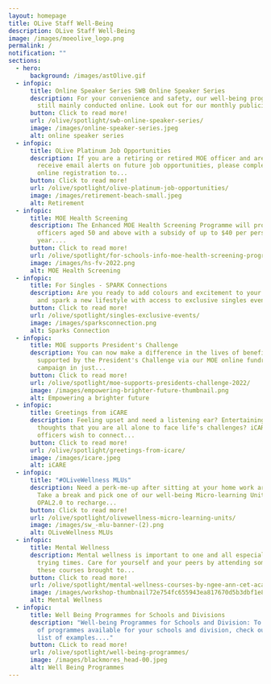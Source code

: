 ```yaml
---
layout: homepage
title: OLive Staff Well-Being
description: OLive Staff Well-Being
image: /images/moeolive_logo.png
permalink: /
notification: ""
sections:
  - hero:
      background: /images/astOlive.gif
  - infopic:
      title: Online Speaker Series SWB Online Speaker Series
      description: For your convenience and safety, our well-being programmes are
        still mainly conducted online. Look out for our monthly publicity on...
      button: Click to read more!
      url: /olive/spotlight/swb-online-speaker-series/
      image: /images/online-speaker-series.jpeg
      alt: online speaker series
  - infopic:
      title: OLive Platinum Job Opportunities
      description: If you are a retiring or retired MOE officer and are keen to
        receive email alerts on future job opportunities, please complete the
        online registration to...
      button: Click to read more!
      url: /olive/spotlight/olive-platinum-job-opportunities/
      image: /images/retirement-beach-small.jpeg
      alt: Retirement
  - infopic:
      title: MOE Health Screening
      description: The Enhanced MOE Health Screening Programme will provide all MOE
        officers aged 50 and above with a subsidy of up to $40 per person per
        year....
      button: Click to read more!
      url: /olive/spotlight/for-schools-info-moe-health-screening-programme/
      image: /images/hs-fv-2022.png
      alt: MOE Health Screening
  - infopic:
      title: For Singles - SPARK Connections
      description: Are you ready to add colours and excitement to your life? Join us
        and spark a new lifestyle with access to exclusive singles events!
      button: Click to read more!
      url: /olive/spotlight/singles-exclusive-events/
      image: /images/sparksconnection.png
      alt: Sparks Connection
  - infopic:
      title: MOE supports President's Challenge
      description: You can now make a difference in the lives of beneficiaries
        supported by the President's Challenge via our MOE online fundraising
        campaign in just...
      button: Click to read more!
      url: /olive/spotlight/moe-supports-presidents-challenge-2022/
      image: /images/empowering-brighter-future-thumbnail.png
      alt: Empowering a brighter future
  - infopic:
      title: Greetings from iCARE
      description: Feeling upset and need a listening ear? Entertaining negative
        thoughts that you are all alone to face life's challenges? iCARE
        officers wish to connect...
      button: Click to read more!
      url: /olive/spotlight/greetings-from-icare/
      image: /images/icare.jpeg
      alt: iCARE
  - infopic:
      title: "#OLiveWellness MLUs"
      description: Need a perk-me-up after sitting at your home work area for hours?
        Take a break and pick one of our well-being Micro-learning Units from
        OPAL2.0 to recharge...
      button: Click to read more!
      url: /olive/spotlight/olivewellness-micro-learning-units/
      image: /images/sw_-mlu-banner-(2).png
      alt: OLiveWellness MLUs
  - infopic:
      title: Mental Wellness
      description: Mental wellness is important to one and all especially during
        trying times. Care for yourself and your peers by attending some of
        these courses brought to...
      button: Click to read more!
      url: /olive/spotlight/mental-wellness-courses-by-ngee-ann-cet-academy/
      image: /images/workshop-thumbnail72e754fc655943ea817670d5b3dbf1e8.png
      alt: Mental Wellness
  - infopic:
      title: Well Being Programmes for Schools and Divisions
      description: "Well-being Programmes for Schools and Division: To find out a list
        of programmes available for your schools and division, check out the
        list of examples...."
      button: CLick to read more!
      url: /olive/spotlight/well-being-programmes/
      image: /images/blackmores_head-00.jpeg
      alt: Well Being Programmes
---
```

